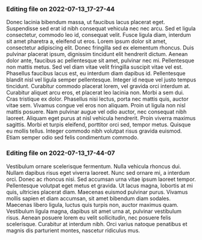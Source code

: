 

### Editing file on 2022-07-13_17-27-44

Donec lacinia bibendum massa, ut faucibus lacus placerat eget. Suspendisse sed erat id nibh consequat vehicula nec nec arcu. Sed et ligula consectetur, commodo leo id, consequat velit. Fusce ligula diam, interdum sit amet pharetra a, eleifend ut eros. Lorem ipsum dolor sit amet, consectetur adipiscing elit. Donec fringilla sed ex elementum rhoncus. Duis pulvinar placerat ipsum, dignissim tincidunt elit hendrerit dictum. Aenean dolor ante, faucibus ac pellentesque sit amet, pulvinar nec mi. Pellentesque non mattis metus. Sed vel diam vitae velit fringilla suscipit vitae vel est. Phasellus faucibus lacus est, eu interdum diam dapibus id. Pellentesque blandit nisl vel ligula semper pellentesque.
Integer id neque vel justo tempus tincidunt. Curabitur commodo placerat lorem, vel gravida orci interdum at. Curabitur aliquet arcu eros, et placerat leo lacinia non. Morbi a sem dui. Cras tristique ex dolor. Phasellus nisi lectus, porta nec mattis quis, auctor vitae sem. Vivamus congue vel eros non aliquam. Proin ut ligula non nisl mattis posuere. Nam pulvinar augue vel odio auctor, nec consequat nibh laoreet. Aliquam eget purus at nisl vehicula hendrerit. Proin viverra maximus sagittis. Morbi et turpis eleifend, porttitor orci sed, tempor metus. Quisque eu mollis tellus. Integer commodo nibh volutpat risus gravida euismod. Etiam semper odio sed felis condimentum commodo.




### Editing file on 2022-07-13_17-44-07

Vestibulum ornare scelerisque fermentum. Nulla vehicula rhoncus dui. Nullam dapibus risus eget viverra laoreet. Nunc sed ornare mi, a interdum orci. Donec ac rhoncus nisi. Sed accumsan urna vitae ipsum laoreet tempor. Pellentesque volutpat eget metus et gravida. Ut lacus magna, lobortis at mi quis, ultricies placerat diam. Maecenas euismod pulvinar purus. Vivamus mollis sapien et diam accumsan, sit amet bibendum diam sodales. Maecenas libero ligula, luctus quis turpis non, auctor maximus quam. Vestibulum ligula magna, dapibus sit amet urna at, pulvinar vestibulum risus. Aenean posuere lorem eu velit sollicitudin, nec posuere felis scelerisque. Curabitur at interdum nibh. Orci varius natoque penatibus et magnis dis parturient montes, nascetur ridiculus mus.



